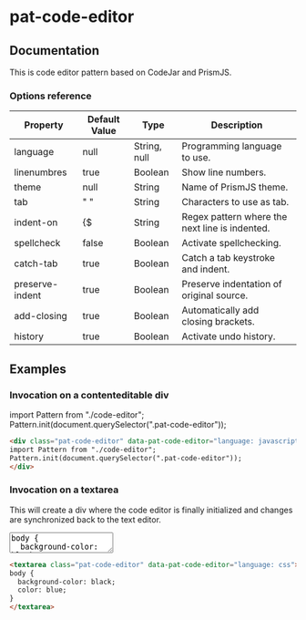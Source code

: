 # pat-code-editor

## Documentation

This is code editor pattern based on CodeJar and PrismJS.


### Options reference

| Property       | Default Value | Type              | Description                   |
| -------------- | ------------- | ----------------- | ----------------------------- |
| language       | null          | String, null      | Programming language to use.  |
| linenumbres    | true          | Boolean           | Show line numbers.            |
| theme          | null          | String            | Name of PrismJS theme.        |
| tab            | "    "        | String            | Characters to use as tab.     |
| indent-on      | {$            | String            | Regex pattern where the next line is indented. |
| spellcheck     | false         | Boolean           | Activate spellchecking.       |
| catch-tab      | true          | Boolean           | Catch a tab keystroke and indent. |
| preserve-indent | true         | Boolean           | Preserve indentation of original source. |
| add-closing    | true          | Boolean           | Automatically add closing brackets. |
| history        | true          | Boolean           | Activate undo history.        |


## Examples

### Invocation on a contenteditable div

<div class="pat-code-editor" data-pat-code-editor="language: javascript" contenteditable>
import Pattern from "./code-editor";
Pattern.init(document.querySelector(".pat-code-editor"));
</div>

```html
<div class="pat-code-editor" data-pat-code-editor="language: javascript" contenteditable>
import Pattern from "./code-editor";
Pattern.init(document.querySelector(".pat-code-editor"));
</div>
```

### Invocation on a textarea

This will create a div where the code editor is finally initialized and changes are synchronized back to the text editor.

<textarea class="pat-code-editor" data-pat-code-editor="language: css">
body {
  background-color: black;
  color: blue;
}
</textarea>

```html
<textarea class="pat-code-editor" data-pat-code-editor="language: css">
body {
  background-color: black;
  color: blue;
}
</textarea>
```

